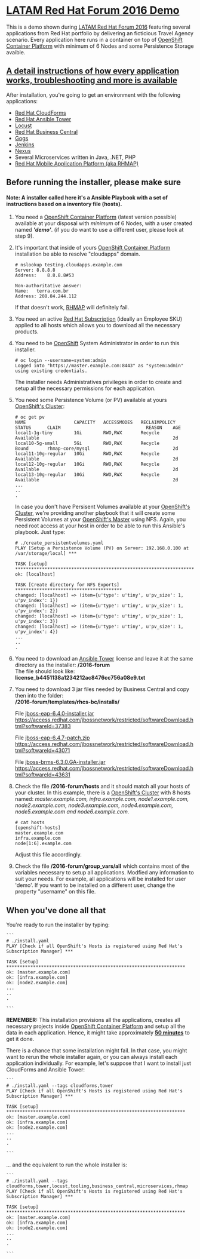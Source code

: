 <h1><a href="https://www.gitbook.com/book/latam-tech-office/forumdemo">LATAM Red Hat Forum 2016 Demo</a></h1>
This is a demo shown during <a href="https://www.redhat.com/en/about/events">LATAM Red Hat Forum 2016</a> featuring several applications from Red Hat portfolio by delivering an ficticious Travel Agency scenario. Every application here runs in a container on top of <a href="https://docs.openshift.com/container-platform/3.4/welcome/index.html">OpenShift Container Platform</a> with minimum of 6 Nodes and some Persistence Storage avaible.<br/>

<h2><a href="https://www.gitbook.com/book/latam-tech-office/forumdemo">A detail instructions of how every application works, troubleshooting and more is available</a></h2>

After installation, you're going to get an environment with the following applications:
- <a href="https://www.redhat.com/en/technologies/management/cloudforms">Red Hat CloudForms</a>
- <a href="https://www.ansible.com/tower">Red Hat Ansible Tower</a>
- <a href="http://locust.io/">Locust</a>
- <a href="https://access.redhat.com/documentation/en-US/JBoss_Enterprise_BRMS_Platform/5/html/BRMS_Business_Process_Management_Guide/chap-Business_Central_Console.html">Red Hat Business Central</a>
- <a href="https://gogs.io/">Gogs</a>
- <a href="https://jenkins.io/">Jenkins</a>
- <a href="http://www.sonatype.org/nexus/">Nexus</a>
- Several Microservices written in Java, .NET, PHP
- <a href="https://www.redhat.com/en/technologies/mobile/application-platform">Red Hat Mobile Application Platform (aka RHMAP)</a>

## Before running the installer, please make sure
<h4><b>Note:</b> A installer called here it's a Ansible Playbook with a set of instructions based on a inventory file (hosts).</h4> 

1. You need a <a href="https://docs.openshift.com/container-platform/3.4/welcome/index.html">OpenShift Container Platform</a> (latest version possible) available at your disposal with *minimum* of 6 Nodes, with a user created named <b><i>'demo'</i></b>. (if you do want to use a different user, please look at step 9).

2. It's important that inside of yours <a href="https://docs.openshift.com/container-platform/3.4/welcome/index.html">OpenShift Container Platform</a> installation be able to resolve "cloudapps" domain.

    ```
    # nslookup testing.cloudapps.example.com
    Server:	8.8.8.8
    Address:	8.8.8.8#53

    Non-authoritative answer:
    Name:	terra.com.br
    Address: 208.84.244.112
    ```

    If that doesn't work, <a href="https://www.redhat.com/en/technologies/mobile/application-platform">RHMAP</a> will definitely fail. 

3. You need an active <a href="https://www.redhat.com/en/about/value-of-subscription">Red Hat Subscription</a> (ideally an Employee SKU) applied to all hosts which allows you to download all the necessary products.

4. You need to be <a href="https://docs.openshift.com/container-platform/3.4/welcome/index.html">OpenShift</a> System Administrator in order to run this installer.
    ```
    # oc login --username=system:admin
    Logged into "https://master.example.com:8443" as "system:admin" using existing credentials.
    ```

    The installer needs Administratives privileges in order to create and setup all the necessary permissions for each application.

5. You need some Persistence Volume (or PV) available at yours <a href="https://docs.openshift.com/container-platform/3.4/welcome/index.html">OpenShift's Cluster</a>:
    ```
    # oc get pv
    NAME                  CAPACITY   ACCESSMODES   RECLAIMPOLICY   STATUS      CLAIM                                REASON    AGE
    local1-1g-tiny        1Gi        RWO,RWX       Recycle         Available                                                  2d
    local10-5g-small      5Gi        RWO,RWX       Recycle         Bound       rhmap-core/mysql                               2d
    local11-10g-regular   10Gi       RWO,RWX       Recycle         Available                                                  2d
    local12-10g-regular   10Gi       RWO,RWX       Recycle         Available                                                  2d
    local13-10g-regular   10Gi       RWO,RWX       Recycle         Available                                                  2d
    ...
    ..
    .
    ```

    In case you don't have Persisent Volumes available at your <a href="https://docs.openshift.com/container-platform/3.4/welcome/index.html">OpenShift's Cluster</a>, we're providing another playbook that it will create some Persistent Volumes at your <a href="https://docs.openshift.com/container-platform/3.4/welcome/index.html">OpenShift's Master</a> using NFS. Again, you need root access at your host in order to be able to run this Ansible's playbook. Just type:

    ```
    # ./create_persistentvolumes.yaml
    PLAY [Setup a Persistence Volume (PV) on Server: 192.168.0.100 at /var/storage/local] ***

    TASK [setup] *******************************************************************
    ok: [localhost]

    TASK [Create directory for NFS Exports] ****************************************
    changed: [localhost] => (item={u'type': u'tiny', u'pv_size': 1, u'pv_index': 1})
    changed: [localhost] => (item={u'type': u'tiny', u'pv_size': 1, u'pv_index': 2})
    changed: [localhost] => (item={u'type': u'tiny', u'pv_size': 1, u'pv_index': 3})
    changed: [localhost] => (item={u'type': u'tiny', u'pv_size': 1, u'pv_index': 4})
    ...
    ..
    .

    ```

6. You need to download an <a href="https://www.ansible.com/tower">Ansible Tower</a> license and leave it at the same directory as the installer: <b>/2016-forum</b><br/>
   The file should look like: <b>license_b4451138a1234212ac8476cc756a08e9.txt</b>

7. You need to download 3 jar files needed by Business Central and copy then into the folder: <br/><b>/2016-forum/templates/rhcs-bc/installs/</b>

   File <a href="https://access.redhat.com/jbossnetwork/restricted/softwareDownload.html?softwareId=37383">jboss-eap-6.4.0-installer.jar</a>   
   <a href="https://access.redhat.com/jbossnetwork/restricted/softwareDownload.html?softwareId=37383">https://access.redhat.com/jbossnetwork/restricted/softwareDownload.html?softwareId=37383</a>

   File <a href="https://access.redhat.com/jbossnetwork/restricted/softwareDownload.html?softwareId=43071">jboss-eap-6.4.7-patch.zip</a>        
   <a href="https://access.redhat.com/jbossnetwork/restricted/softwareDownload.html?softwareId=43071">https://access.redhat.com/jbossnetwork/restricted/softwareDownload.html?softwareId=43071</a>

   File <a href="https://access.redhat.com/jbossnetwork/restricted/softwareDownload.html?softwareId=43631">jboss-brms-6.3.0.GA-installer.jar</a>
   <a href="https://access.redhat.com/jbossnetwork/restricted/softwareDownload.html?softwareId=43631">https://access.redhat.com/jbossnetwork/restricted/softwareDownload.html?softwareId=43631</a>

8. Check the file <b>/2016-forum/hosts</b> and it should match all your hosts of your cluster. In this example, there is a <a href="https://docs.openshift.com/container-platform/3.4/welcome/index.html">OpenShift's Cluster</a> with 8 hosts named: <i>master.example.com, infra.example.com, node1.example.com, node2.example.com, node3.example.com, node4.example.com, node5.example.com and node6.example.com.</i>

    ```
    # cat hosts
    [openshift-hosts]
    master.example.com
    infra.example.com
    node[1:6].example.com
    ```

    Adjust this file accordingly.

9. Check the file <b>/2016-forum/group_vars/all</b> which contains most of the variables necessary to setup all applications. Modfied any information to suit your needs. For example, all applications will be installed for user 'demo'. If you want to be installed on a different user, change the property "username" on this file. 

   
## When you've done all that

You're ready to run the installer by typing:

    ```
    # ./install.yaml
    PLAY [Check if all OpenShift's Hosts is registered using Red Hat's Subscription Manager] ***

    TASK [setup] *******************************************************************
    ok: [master.example.com]
    ok: [infra.example.com]
    ok: [node2.example.com]
    ...
    ..
    .

    ```

<b>REMEMBER:</b> This installation provisions all the applications, creates all necessary projects inside <a href="https://docs.openshift.com/container-platform/3.4/welcome/index.html">OpenShift Container Platform</a> and setup all the data in each application. Hence, it might take approximately <u><b>50 minutes</b></u> to get it done. 

There is a chance that some installation might fail. In that case, you might want to rerun the whole installer again, or you can always install each application individually. For example, let's suppose that I want to install just CloudForms and Ansible Tower:

    ```
    # ./install.yaml --tags cloudforms,tower
    PLAY [Check if all OpenShift's Hosts is registered using Red Hat's Subscription Manager] ***

    TASK [setup] *******************************************************************
    ok: [master.example.com]
    ok: [infra.example.com]
    ok: [node2.example.com]
    ...
    ..
    .

    ```

... and the equivalent to run the whole installer is:

    ```
    # ./install.yaml --tags cloudforms,tower,locust,tooling,business_central,microservices,rhmap
    PLAY [Check if all OpenShift's Hosts is registered using Red Hat's Subscription Manager] ***

    TASK [setup] *******************************************************************
    ok: [master.example.com]
    ok: [infra.example.com]
    ok: [node2.example.com]
    ...
    ..
    .

    ```

